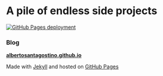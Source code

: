 # A pile of endless side projects

<a href="https://albertosantagostino.github.io/" target="\_parent"><img alt="GitHub Pages deployment" src="https://img.shields.io/github/deployments/albertosantagostino/albertosantagostino.github.io/github-pages?label=github%20pages%20deployment"></a>

### Blog

**[albertosantagostino.github.io](https://albertosantagostino.github.io)**

Made with [Jekyll](https://jekyllrb.com/) and hosted on [GitHub Pages](https://pages.github.com/)
